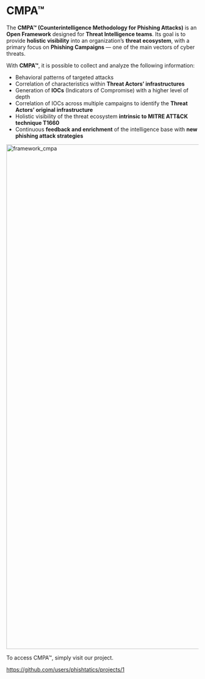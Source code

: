 
# CMPA™

The **CMPA™ (Counterintelligence Methodology for Phishing Attacks)** is an **Open Framework** designed for **Threat Intelligence teams**.
Its goal is to provide **holistic visibility** into an organization’s **threat ecosystem**, with a primary focus on **Phishing Campaigns** — one of the main vectors of cyber threats.

With **CMPA™**, it is possible to collect and analyze the following information:

* Behavioral patterns of targeted attacks
* Correlation of characteristics within **Threat Actors’ infrastructures**
* Generation of **IOCs** (Indicators of Compromise) with a higher level of depth
* Correlation of IOCs across multiple campaigns to identify the **Threat Actors’ original infrastructure**
* Holistic visibility of the threat ecosystem **intrinsic to MITRE ATT&CK technique T1660**
* Continuous **feedback and enrichment** of the intelligence base with **new phishing attack strategies**

  
<img width="1315" height="1320" alt="framework_cmpa" src="https://github.com/user-attachments/assets/15df419f-0b79-48a8-8782-3d5cfcfe0d00" />



To access CMPA™, simply visit our project.

https://github.com/users/phishtatics/projects/1






